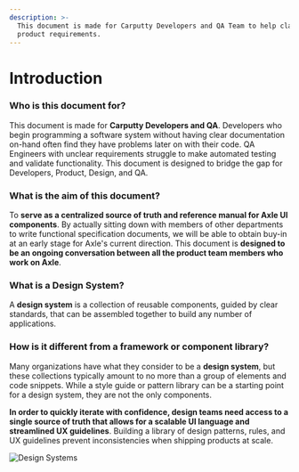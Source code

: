 ```yaml
---
description: >-
  This document is made for Carputty Developers and QA Team to help clarify
  product requirements.
---
```


# Introduction

### **Who is this document for?**

This document is made for **Carputty Developers and QA**. Developers who begin programming a software system without having clear documentation on-hand often find they have problems later on with their code. QA Engineers with unclear requirements struggle to make automated testing and validate functionality. This document is designed to bridge the gap for Developers, Product, Design, and QA.

### **What is the aim of this document?**

To **serve as a centralized source of truth and reference manual for Axle UI components**. By actually sitting down with members of other departments to write functional specification documents, we will be able to obtain buy-in at an early stage for Axle's current direction. This document is **designed to be an ongoing conversation between all the product team members who work on Axle**.

### **What is a Design System?**

A **design system** is a collection of reusable components, guided by clear standards, that can be assembled together to build any number of applications.

### **How is it different from a framework or component library?** 

Many organizations have what they consider to be a **design system**, but these collections typically amount to no more than a group of elements and code snippets. While a style guide or pattern library can be a starting point for a design system, they are not the only components. 

**In order to quickly iterate with confidence, design teams need access to a single source of truth that allows for a scalable UI language and streamlined UX guidelines**. Building a library of design patterns, rules, and UX guidelines prevent inconsistencies when shipping products at scale.

![Design Systems](https://s3.amazonaws.com/blog.invisionapp.com/uploads/2017/12/dsystems.png)

